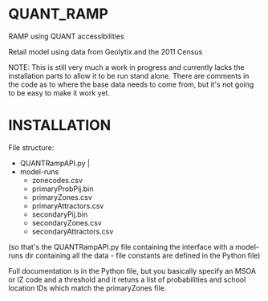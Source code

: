 # QUANT_RAMP
RAMP using QUANT accessibilities

Retail model using data from Geolytix and the 2011 Census

NOTE:
This is still very much a work in progress and currently lacks the installation parts to allow it to be run stand alone.
There are comments in the code as to where the base data needs to come from, but it's not going to be easy to make
it work yet.

# INSTALLATION
File structure:

+ QUANTRampAPI.py
|
+ model-runs
  + zonecodes.csv
  + primaryProbPij.bin
  + primaryZones.csv
  + primaryAttractors.csv
  + secondaryPij.bin
  + secondaryZones.csv
  + secondaryAttractors.csv
 
(so that's the QUANTRampAPI.py file containing the interface with a model-runs dir containing all the data - file constants are defined in the Python file)
 
Full documentation is in the Python file, but you basically specify an MSOA or IZ code and a threshold and it retuns a list of probabilities and school location IDs which match the primaryZones file.
